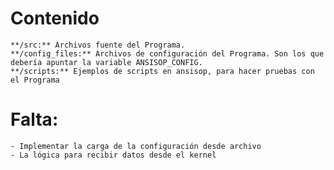 **Contenido**
=============
	**/src:** Archivos fuente del Programa.
	**/config_files:** Archivos de configuración del Programa. Son los que debería apuntar la variable ANSISOP_CONFIG.
	**/scripts:** Ejemplos de scripts en ansisop, para hacer pruebas con el Programa

**Falta**:
==========
	- Implementar la carga de la configuración desde archivo
	- La lógica para recibir datos desde el kernel